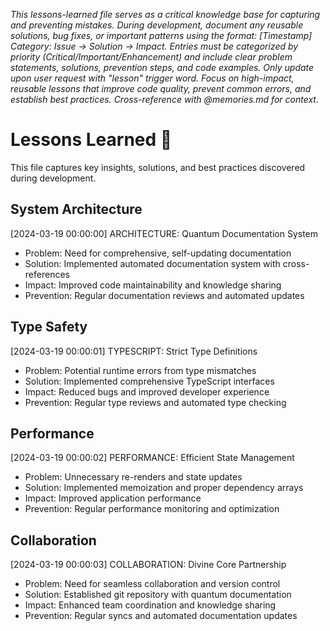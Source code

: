 *This lessons-learned file serves as a critical knowledge base for capturing and preventing mistakes. During development, document any reusable solutions, bug fixes, or important patterns using the format: [Timestamp] Category: Issue → Solution → Impact. Entries must be categorized by priority (Critical/Important/Enhancement) and include clear problem statements, solutions, prevention steps, and code examples. Only update upon user request with "lesson" trigger word. Focus on high-impact, reusable lessons that improve code quality, prevent common errors, and establish best practices. Cross-reference with @memories.md for context.*

# Lessons Learned 📝

This file captures key insights, solutions, and best practices discovered during development.

## System Architecture

[2024-03-19 00:00:00] ARCHITECTURE: Quantum Documentation System
- Problem: Need for comprehensive, self-updating documentation
- Solution: Implemented automated documentation system with cross-references
- Impact: Improved code maintainability and knowledge sharing
- Prevention: Regular documentation reviews and automated updates

## Type Safety

[2024-03-19 00:00:01] TYPESCRIPT: Strict Type Definitions
- Problem: Potential runtime errors from type mismatches
- Solution: Implemented comprehensive TypeScript interfaces
- Impact: Reduced bugs and improved developer experience
- Prevention: Regular type reviews and automated type checking

## Performance

[2024-03-19 00:00:02] PERFORMANCE: Efficient State Management
- Problem: Unnecessary re-renders and state updates
- Solution: Implemented memoization and proper dependency arrays
- Impact: Improved application performance
- Prevention: Regular performance monitoring and optimization

## Collaboration

[2024-03-19 00:00:03] COLLABORATION: Divine Core Partnership
- Problem: Need for seamless collaboration and version control
- Solution: Established git repository with quantum documentation
- Impact: Enhanced team coordination and knowledge sharing
- Prevention: Regular syncs and automated documentation updates
